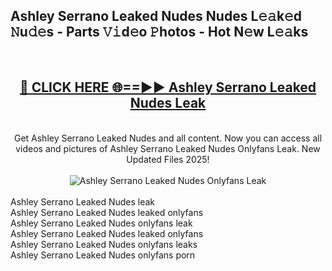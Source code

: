 <h2>Ashley Serrano Leaked Nudes Nudes L𝚎𝚊k𝚎d 𝙽u𝚍𝚎s - Parts 𝚅𝚒d𝚎o 𝙿hotos - Hot N𝚎w L𝚎𝚊ks</h2>
<br>
<div align="center">
<h2><a href="https://213.232.235.80/live/video.php?q=ashley-serrano-leaked-nudes" rel="nofollow">🔴 CLICK HERE 🌐==►► Ashley Serrano Leaked Nudes Leak</a></h2>
<br>
Get Ashley Serrano Leaked Nudes and all content. Now you can access all videos and pictures of Ashley Serrano Leaked Nudes Onlyfans Leak. New Updated Files 2025!
<br>
<br>
<a href="https://213.232.235.80/live/video.php?q=ashley-serrano-leaked-nudes" rel="nofollow" data-target="animated-image.originalLink"><img src="https://i.imgur.com/1EjSzPs.png" alt="Ashley Serrano Leaked Nudes Onlyfans Leak" style="max-width: 100%; display: inline-block;" data-target="animated-image.originalImage"></a>
</div>
<br>
Ashley Serrano Leaked Nudes leak<br>
Ashley Serrano Leaked Nudes leaked onlyfans<br>
Ashley Serrano Leaked Nudes onlyfans leak<br>
Ashley Serrano Leaked Nudes leaked onlyfans<br>
Ashley Serrano Leaked Nudes onlyfans leaks<br>
Ashley Serrano Leaked Nudes onlyfans porn
